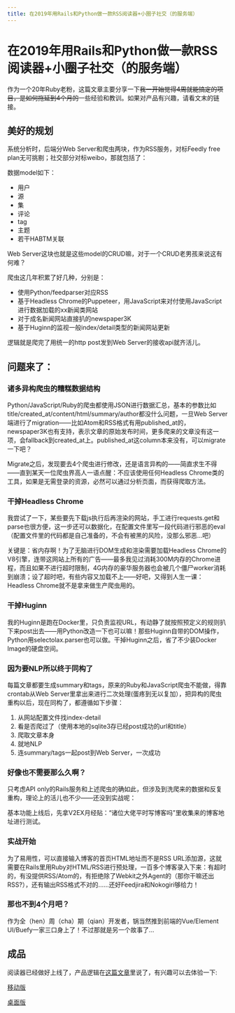 ```yaml
---
title: 在2019年用Rails和Python做一款RSS阅读器+小圈子社交（的服务端）
---
```

# 在2019年用Rails和Python做一款RSS阅读器+小圈子社交（的服务端）


作为一个20年Ruby老粉，这篇文章主要分享一下~~我一开始觉得4周就能搞定的项目，是如何拖延到4个月的~~一些经验和教训。如果对产品有兴趣，请看文末的链接。

## 美好的规划

系统分析时，后端分Web Server和爬虫两块，作为RSS服务，对标Feedly free plan无可挑剔；社交部分对标weibo，那就包括了：

数据model如下：

- 用户
- 源
- 集
- 评论
- tag
- 主题
- 若干HABTM关联

Web Server这块也就是这些model的CRUD嘛，对于一个CRUD老男孩来说这有何难？

爬虫这几年积累了好几种，分别是：

- 使用Python/feedparser对应RSS
- 基于Headless Chrome的Puppeteer，用JavaScript来对付使用JavaScript进行数据加载的xx新闻类网站
- 对于成名新闻网站直接扒的newspaper3K
- 基于Huginn的监视一般index/detail类型的新闻网站更新

逻辑就是爬完了用统一的http post发到Web Server的接收api就齐活儿。

## 问题来了：

### 诸多异构爬虫的糟糕数据结构

Python/JavaScript/Ruby的爬虫都使用JSON进行数据汇总，基本的参数比如title/created_at/content/html/summary/author都没什么问题，一旦Web Server端进行了migration——比如Atom和RSS格式有用published_at的，newspaper3K也有支持，表示文章的原始发布时间，更多爬来的文章没有这一项，会fallback到created_at上。published_at这column本来没有，可以migrate一下吧？

Migrate之后，发现要去4个爬虫进行修改，还是语言异构的——简直求生不得——直到某天一位爬虫界高人一语点醒：不应该使用任何Headless Chrome类的工具，如果是无需登录的资源，必然可以通过分析页面，而获得爬取方法。

### 干掉Headless Chrome
 
我尝试了一下，某些要先下载js执行后再渲染的网站，手工进行requests.get和parse也很方便，这一步还可以数据化，在配置文件里写一段代码进行邪恶的eval（配置文件里的代码都是自己准备的，不会有被黑的风险，没那么邪恶...吧）

关键是：省内存啊！为了无脑进行DOM生成和渲染需要加载Headless Chrome的V8引擎，连带这网站上所有的广告——最多我见过消耗300M内存的Chrome进程，而且如果不进行超时限制，4G内存的豪华服务器也会被几个僵尸worker消耗到崩溃；设了超时吧，有些内容又加载不上——好吧，又得到人生一课：Headless Chrome就不是拿来做生产爬虫用的。

### 干掉Huginn

我的Huginn是跑在Docker里，只负责监视URL，有动静了就按照预定义的规则扒下来post出去——用Python改造一下也可以嘛！那些Huginn自带的DOM操作，Python用selectolax.parser也可以做。干掉Huginn之后，省了不少装Docker Image的硬盘空间。

### 因为要NLP所以终于同构了

每篇文章都要生成summary和tags，原来的Ruby和JavaScript爬虫不能做，得靠crontab从Web Server里拿出来进行二次处理(蛋疼到无以复加），把异构的爬虫重构以后，现在同构了，都遵循如下步骤：

1. 从网站配置文件找index-detail
2. 看是否爬过了（使用本地的sqlite3存已经post成功的url和title）
3. 爬取文章本身
4. 就地NLP
5. 连summary/tags一起post到Web Server，一次成功

### 好像也不需要那么久啊？

只考虑API only的Rails服务和上述爬虫的确如此，但涉及到洗爬来的数据和反复重构，理论上的活儿也不少——还没到实战呢：

基本功能上线后，先拿V2EX月经贴：“诸位大佬平时写博客吗”里收集来的博客地址进行测试。

### 实战开始

为了易用性，可以直接输入博客的首页HTML地址而不是RSS URL添加源，这就需要在Rails里用Ruby对HTML/RSS进行预处理，一百多个博客录入下来：有超时的，有没提供RSS/Atom的，有拒绝除了Webkit之外Agent的（那你干嘛还出RSS?），还有输出RSS格式不对的......还好Feedjira和Nokogiri够给力！

### 那也不到4个月吧？

作为全（hen）周（cha）期（qian）开发者，锅当然推到前端的Vue/Element UI/Buefy一家三口身上了！不过那就是另一个故事了...

## 成品

阅读器已经做好上线了，产品逻辑在[这篇文章](https://www.v2ex.com/t/591634#reply19)里说了，有兴趣可以去体验一下:

[移动版](https://m.readcog.cn/)

[桌面版](https://www.readcog.cn/)
